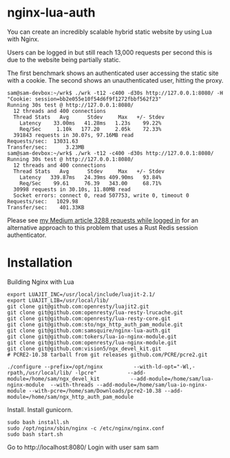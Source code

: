 # nginx-lua-auth

You can create an incredibly scalable hybrid static website by using Lua with Nginx.

Users can be logged in but still reach 13,000 requests per second this is due to the website being partially static.

The first benchmark shows an authenticated user accessing the static site with a cookie. The second shows an unauthenticated user, hitting the proxy.

```
sam@sam-devbox:~/wrk$ ./wrk -t12 -c400 -d30s http://127.0.0.1:8080/ -H "Cookie: session=bb2e055e10f54d6f9f1272fbbf562f23"
Running 30s test @ http://127.0.0.1:8080/
  12 threads and 400 connections
  Thread Stats   Avg      Stdev     Max   +/- Stdev
    Latency    33.00ms   41.28ms   1.23s    99.22%
    Req/Sec     1.10k   177.20     2.05k    72.33%
  391843 requests in 30.07s, 97.16MB read
Requests/sec:  13031.63
Transfer/sec:      3.23MB
sam@sam-devbox:~/wrk$ ./wrk -t12 -c400 -d30s http://127.0.0.1:8080/
Running 30s test @ http://127.0.0.1:8080/
  12 threads and 400 connections
  Thread Stats   Avg      Stdev     Max   +/- Stdev
    Latency   339.87ms   24.39ms 409.90ms   93.84%
    Req/Sec    99.61     76.39   343.00     68.71%
  30998 requests in 30.10s, 11.80MB read
  Socket errors: connect 0, read 507753, write 0, timeout 0
Requests/sec:   1029.98
Transfer/sec:    401.33KB
```

Please see [my Medium article 3288 requests while logged in](https://medium.com/@samuelmichaelsquire/1633-requests-a-second-while-logged-in-3bca95cf3cf1) for an alternative approach to this problem that uses a Rust Redis session authenticator.

# Installation

Building Nginx with Lua 

```
export LUAJIT_INC=/usr/local/include/luajit-2.1/
export LUAJIT_LIB=/usr/local/lib/
git clone git@github.com:openresty/luajit2.git
git clone git@github.com:openresty/lua-resty-lrucache.git
git clone git@github.com:openresty/lua-resty-core.git
git clone git@github.com:sto/ngx_http_auth_pam_module.git
git clone git@github.com:samsquire/nginx-lua-auth.git
git clone git@github.com:tokers/lua-io-nginx-module.git
git clone git@github.com:openresty/lua-nginx-module.git
git clone git@github.com:vision5/ngx_devel_kit.git
# PCRE2-10.38 tarball from git releases github.com/PCRE/pcre2.git

./configure --prefix=/opt/nginx          --with-ld-opt="-Wl,-rpath,/usr/local/lib/ -lpcre"          --add-module=/home/sam/ngx_devel_kit          --add-module=/home/sam/lua-nginx-module  --with-threads --add-module=/home/sam/lua-io-nginx-module --with-pcre=/home/sam/Downloads/pcre2-10.38 --add-module=/home/sam/ngx_http_auth_pam_module
```

Install. Install gunicorn.

```
sudo bash install.sh
sudo /opt/nginx/sbin/nginx -c /etc/nginx/nginx.conf
sudo bash start.sh
```

Go to http://localhost:8080/
Login with user sam sam
